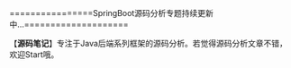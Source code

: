 ================SpringBoot源码分析专题持续更新中...====================

【**源码笔记**】专注于Java后端系列框架的源码分析。若觉得源码分析文章不错，欢迎Start哦。


